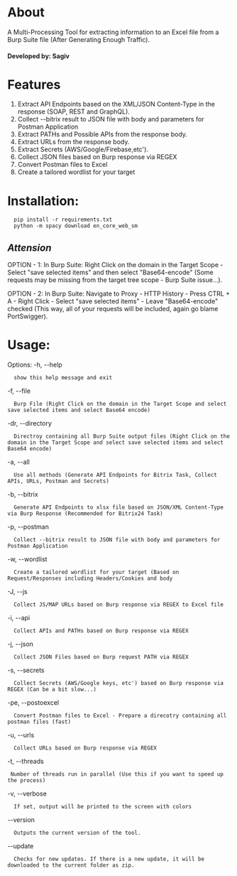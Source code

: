 # About
A Multi-Processing Tool for extracting information to an Excel file from a Burp Suite file (After Generating Enough Traffic).
#### Developed by: Sagiv

# Features
1. Extract API Endpoints based on the XML/JSON Content-Type in the response (SOAP, REST and GraphQL).
2. Collect --bitrix result to JSON file with body and parameters for Postman Application
3. Extract PATHs and Possible APIs from the response body.
4. Extract URLs from the response body.
5. Extract Secrets (AWS/Google/Firebase,etc').
6. Collect JSON files based on Burp response via REGEX
7. Convert Postman files to Excel
8. Create a tailored wordlist for your target

# Installation: 

      pip install -r requirements.txt
      python -m spacy download en_core_web_sm

## ***Attension***

OPTION - 1: In Burp Suite: Right Click on the domain in the Target Scope - Select "save selected items" and then select "Base64-encode" (Some requests may be missing from the target tree scope - Burp Suite issue...).

OPTION - 2: In Burp Suite: Navigate to Proxy - HTTP History - Press CTRL + A - Right Click - Select "save selected items" - Leave "Base64-encode" checked (This way, all of your requests will be included, again go blame PortSwigger).

# Usage:

Options:
  -h, --help            
  
      show this help message and exit
  
  -f, --file  
  
      Burp File (Right Click on the domain in the Target Scope and select save selected items and select Base64 encode)

  -dr, --directory  
  
      Directroy containing all Burp Suite output files (Right Click on the domain in the Target Scope and select save selected items and select Base64 encode)
      
  -a, --all  
  
      Use all methods (Generate API Endpoints for Bitrix Task, Collect APIs, URLs, Postman and Secrets)
      
  -b, --bitrix  
  
      Generate API Endpoints to xlsx file based on JSON/XML Content-Type via Burp Response (Recommended for Bitrix24 Task)
      
   -p, --postman  
  
      Collect --bitrix result to JSON file with body and parameters for Postman Application    
  
   -w, --wordlist  
  
      Create a tailored wordlist for your target (Based on Request/Responses including Headers/Cookies and body
   
   -J, --js 
  
      Collect JS/MAP URLs based on Burp response via REGEX to Excel file
      
  -i, --api  
  
      Collect APIs and PATHs based on Burp response via REGEX
      
   -j, --json  
  
      Collect JSON Files based on Burp request PATH via REGEX     
      
  -s, --secrets  
  
      Collect Secrets (AWS/Google keys, etc') based on Burp response via REGEX (Can be a bit slow...)
      
  -pe, --postoexcel  
  
      Convert Postman files to Excel - Prepare a direcotry containing all postman files (fast)      
      
  -u, --urls  
  
      Collect URLs based on Burp response via REGEX
      
  -t, --threads  
  
     Number of threads run in parallel (Use this if you want to speed up the process) 
      
  -v, --verbose  
  
      If set, output will be printed to the screen with colors 
      
  --version  
  
      Outputs the current version of the tool.     
      
  --update
  
      Checks for new updates. If there is a new update, it will be downloaded to the current folder as zip.     
